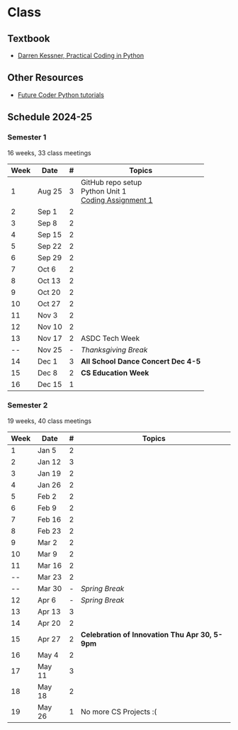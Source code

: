 # Class

## Textbook

- [Darren Kessner, Practical Coding in Python](https://dkessner.github.io/csbook/python/)


## Other Resources

- [Future Coder Python tutorials](https://futurecoder.io/)


## Schedule 2024-25

### Semester 1

16 weeks, 33 class meetings

|Week|Date  |#|Topics|
|----|------|-|------|
|1   |Aug 25|3|GitHub repo setup <br> Python Unit 1 <br> [Coding Assignment 1](https://dkessner.github.io/csbook/python/coding-exercises-functions-and-testing.html#coding-exercises-functions-and-testing)|
|2   |Sep 1 |2||
|3   |Sep 8 |2||
|4   |Sep 15|2||
|5   |Sep 22|2||
|6   |Sep 29|2||
|7   |Oct 6 |2||
|8   |Oct 13|2||
|9   |Oct 20|2||
|10  |Oct 27|2||
|11  |Nov 3 |2||
|12  |Nov 10|2||
|13  |Nov 17|2|ASDC Tech Week|
|--  |Nov 25|-|_Thanksgiving Break_|
|14  |Dec 1 |3|__All School Dance Concert Dec 4-5__|
|15  |Dec 8 |2|__CS Education Week__|
|16  |Dec 15|1||

### Semester 2 

19 weeks, 40 class meetings

|Week|Date  |#|Topics|
|----|------|-|------|
|1   |Jan 5 |2||
|2   |Jan 12|3||
|3   |Jan 19|2||
|4   |Jan 26|2||
|5   |Feb 2 |2||
|6   |Feb 9 |2||
|7   |Feb 16|2||
|8   |Feb 23|2||
|9   |Mar 2 |2||
|10  |Mar 9 |2||
|11  |Mar 16|2||
|--  |Mar 23|2||
|--  |Mar 30|-|_Spring Break_|
|12  |Apr 6 |-|_Spring Break_|
|13  |Apr 13|3||
|14  |Apr 20|2||
|15  |Apr 27|2|__Celebration of Innovation Thu Apr 30, 5-9pm__|
|16  |May 4 |2||
|17  |May 11|3||
|18  |May 18|2||
|19  |May 26|1|No more CS Projects :(|


